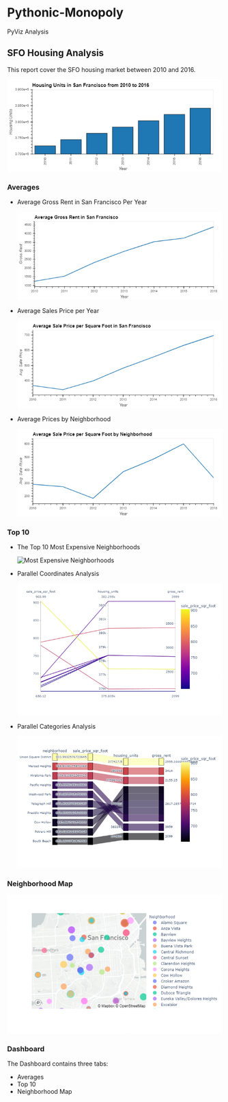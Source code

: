 # Pythonic-Monopoly
PyViz Analysis

## SFO Housing Analysis

This report cover the SFO housing market between 2010 and 2016.

   ![Housing Units 2010-2016](Images/housing_units_sfo.png)

### Averages

* Average Gross Rent in San Francisco Per Year

   ![Avg. Gross Rent](Images/avg_gross_rent_sfo.png)

* Average Sales Price per Year

   ![Avg. Sales Price](Images/avg_sale_price_per_sq_ft_sfo.png)

* Average Prices by Neighborhood

   ![Avg. Sales Price by Neighborhood](Images/avg_sale_price_per_sq_ft_by_neighborhood_sfo.png)

### Top 10
* The Top 10 Most Expensive Neighborhoods

   ![Most Expensive Neighborhoods](Images/top10_expensive_neighborhood_sfo.png)

* Parallel Coordinates Analysis

   ![Parallel Coordinates of Most Expensive](Images/parallel_coordinates_top10_sfo.png)

* Parallel Categories Analysis

   ![Parallel Categories of Most Expensive](Images/parallel_categories_top10_sfo.png)

### Neighborhood Map

   ![Neighborhood Map](Images/plot_map_sfo.png)

### Dashboard
The Dashboard contains three tabs:
* Averages
* Top 10
* Neighborhood Map
